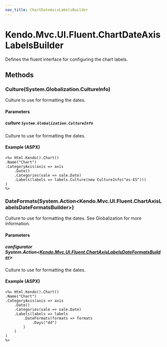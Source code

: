 ```yaml
---
nav_title: ChartDateAxisLabelsBuilder
---
```


# Kendo.Mvc.UI.Fluent.ChartDateAxisLabelsBuilder
Defines the fluent interface for configuring the chart labels.




## Methods


### Culture(System.Globalization.CultureInfo)
Culture to use for formatting the dates.


#### Parameters

##### culture `System.Globalization.CultureInfo`
Culture to use for formatting the dates.




#### Example (ASPX)
    <%= Html.Kendo().Chart()
    .Name("Chart")
    .CategoryAxis(axis => axis
        .Date()
        .Categories(sale => sale.Date)
        .Labels(labels => labels.Culture(new CultureInfo("es-ES")))
    )
    %>


### DateFormats(System.Action\<Kendo.Mvc.UI.Fluent.ChartAxisLabelsDateFormatsBuilder\>)
Culture to use for formatting the dates.
            See Globalization
            for more information.


#### Parameters

##### configurator System.Action<[Kendo.Mvc.UI.Fluent.ChartAxisLabelsDateFormatsBuilder](/api/wrappers/aspnet-mvc/Kendo.Mvc.UI.Fluent/ChartAxisLabelsDateFormatsBuilder)>
Culture to use for formatting the dates.




#### Example (ASPX)
    <%= Html.Kendo().Chart()
    .Name("Chart")
    .CategoryAxis(axis => axis
        .Date()
        .Categories(sale => sale.Date)
        .Labels(labels => labels
            .DateFormats(formats => formats
                .Days("dd")
            )
        )
    )
    %>



